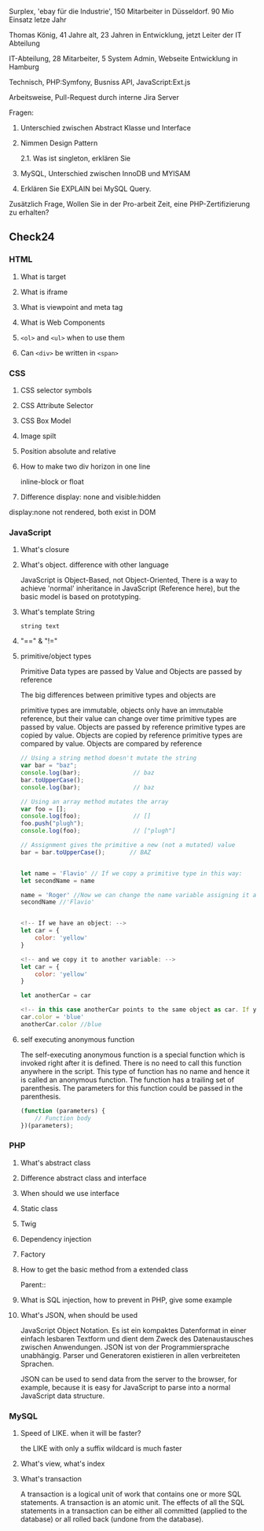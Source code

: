 Surplex, 'ebay für die Industrie', 150 Mitarbeiter in Düsseldorf. 90 Mio Einsatz letze Jahr 

Thomas König, 41 Jahre alt, 23 Jahren in Entwicklung, jetzt Leiter der IT Abteilung

IT-Abteilung, 28 Mitarbeiter, 5 System Admin, Webseite Entwicklung in Hamburg

Technisch, PHP:Symfony, Busniss API, JavaScript:Ext.js

Arbeitsweise, Pull-Request durch interne Jira Server 

Fragen:

1. Unterschied zwischen Abstract Klasse und Interface

2. Nimmen Design Pattern

    2.1. Was ist singleton, erklären Sie

3. MySQL, Unterschied zwischen InnoDB und MYISAM

4. Erklären Sie EXPLAIN bei MySQL Query.

Zusätzlich Frage,
Wollen Sie in der Pro-arbeit Zeit, eine PHP-Zertifizierung zu erhalten?

## Check24

### HTML

1. What is target

2. What is iframe

3. What is viewpoint and meta tag

4. What is Web Components

5. ```<ol>``` and ```<ul>``` when to use them

6. Can ```<div>``` be written in ```<span>``` 

### CSS

1. CSS selector symbols

2. CSS Attribute Selector

3. CSS Box Model

4. Image spilt

5. Position absolute and relative

6. How to make two div horizon in one line

    inline-block or float

7. Difference display: none and visible:hidden

display:none not rendered, both exist in DOM

### JavaScript

1. What's closure

2. What's object. difference with other language

    JavaScript is Object-Based, not Object-Oriented, There is a way to achieve 'normal' inheritance in JavaScript (Reference here), but the basic model is based on prototyping.

3. What's template String

    `string text`

4. "==" & "!="

5. primitive/object types

    Primitive Data types are passed by Value and Objects are passed by reference

    The big differences between primitive types and objects are

    primitive types are immutable, objects only have an immutable reference, but their value can change over time
    primitive types are passed by value. Objects are passed by reference
    primitive types are copied by value. Objects are copied by reference
    primitive types are compared by value. Objects are compared by reference

    ```JavaScript
    // Using a string method doesn't mutate the string
    var bar = "baz";
    console.log(bar);               // baz
    bar.toUpperCase();
    console.log(bar);               // baz

    // Using an array method mutates the array
    var foo = [];
    console.log(foo);               // []
    foo.push("plugh");
    console.log(foo);               // ["plugh"]

    // Assignment gives the primitive a new (not a mutated) value
    bar = bar.toUpperCase();       // BAZ


    let name = 'Flavio' // If we copy a primitive type in this way:
    let secondName = name

    name = 'Roger' //Now we can change the name variable assigning it a new value, but secondName still holds the old value, because it was copied by value:
    secondName //'Flavio'


    <!-- If we have an object: -->
    let car = {
        color: 'yellow'
    }

    <!-- and we copy it to another variable: -->
    let car = {
        color: 'yellow'
    }

    let anotherCar = car

    <!-- in this case anotherCar points to the same object as car. If you set -->
    car.color = 'blue'
    anotherCar.color //blue
    ```

6. self executing anonymous function

    The self-executing anonymous function is a special function which is invoked right after it is defined. There is no need to call this function anywhere in the script. This type of function has no name and hence it is called an anonymous function. The function has a trailing set of parenthesis. The parameters for this function could be passed in the parenthesis.

    ```JavaScript
    (function (parameters) {
        // Function body
    })(parameters);
    ```

### PHP

1. What's abstract class

2. Difference abstract class and interface

3. When should we use interface

4. Static class

5. Twig

6. Dependency injection

7. Factory

8. How to get the basic method from a extended class

   Parent::

9. What is SQL injection, how to prevent in PHP, give some example

10. What's JSON, when should be used

    JavaScript Object Notation. Es ist ein kompaktes Datenformat in einer einfach lesbaren Textform und dient dem Zweck des Datenaustausches zwischen Anwendungen. JSON ist von der Programmiersprache unabhängig. Parser und Generatoren existieren in allen verbreiteten Sprachen.

    JSON can be used to send data from the server to the browser, for example, because it is easy for JavaScript to parse into a normal JavaScript data structure.

### MySQL

1. Speed of LIKE. when it will be faster?

    the LIKE with only a suffix wildcard is much faster

2. What's view, what's index

3. What's transaction

   A transaction is a logical unit of work that contains one or more SQL statements. A transaction is an atomic unit. The effects of all the SQL statements in a transaction can be either all committed (applied to the database) or all rolled back (undone from the database).
